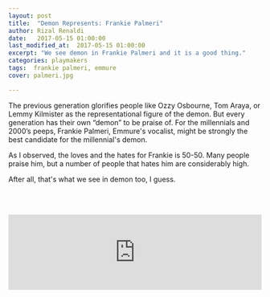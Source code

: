 ```yaml
---
layout: post
title:  "Demon Represents: Frankie Palmeri"
author: Rizal Renaldi
date:   2017-05-15 01:00:00
last_modified_at:  2017-05-15 01:00:00
excerpt: "We see demon in Frankie Palmeri and it is a good thing."
categories: playmakers
tags:  frankie palmeri, emmure
cover: palmeri.jpg

---
```


The previous generation glorifies people like Ozzy Osbourne, Tom Araya, or Lemmy Kilmister as the representational figure of the demon. But every generation has their own “demon” to be praise of. For the millennials and 2000’s peeps, Frankie Palmeri, Emmure's vocalist, might be strongly the best candidate for the millennial's demon.

As I observed, the loves and the hates for Frankie is 50-50. Many people praise him, but a number of people that hates him are considerably high.

After all, that's what we see in demon too, I guess.

<br><br>

<iframe src="https://open.spotify.com/embed/track/2WmsTe2ceWhCFJI376D2QF" width="100%" height="auto" frameborder="0" allowtransparency="true"></iframe>
